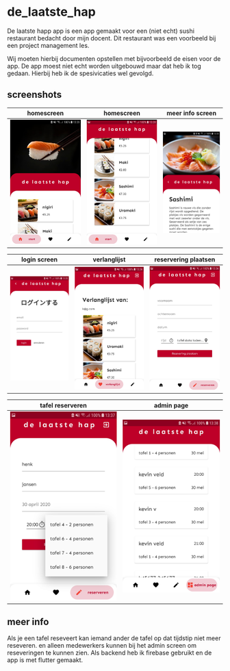 # de_laatste_hap
De laatste happ app is een app gemaakt voor een (niet echt) sushi restaurant bedacht door mijn docent.
Dit restaurant was een voorbeeld bij een project management les.

Wij moeten hierbij documenten opstellen met bijvoorbeeld de eisen voor de app.
De app moest niet echt worden uitgebouwd maar dat heb ik tog gedaan.
Hierbij heb ik de spesivicaties wel gevolgd.

## screenshots

homescreen | homescreen |meer info screen
:----------:|:---------:|:--------:|
![](https://github.com/kevinveld2001/de_laatste_hap/blob/master/screenshot/Screenshot_20200419-133515.jpg) | ![](https://github.com/kevinveld2001/de_laatste_hap/blob/master/screenshot/Screenshot_20200419-133524.jpg) | ![](https://github.com/kevinveld2001/de_laatste_hap/blob/master/screenshot/Screenshot_20200419-133531.jpg)

login screen | verlanglijst | reservering plaatsen
:--------:|:-------:|:------:
![](https://github.com/kevinveld2001/de_laatste_hap/blob/master/screenshot/Screenshot_20200419-133544.jpg?raw=true)|![](https://github.com/kevinveld2001/de_laatste_hap/blob/master/screenshot/Screenshot_20200419-133637.jpg?raw=true)|![](https://github.com/kevinveld2001/de_laatste_hap/blob/master/screenshot/Screenshot_20200419-133647.jpg?raw=true)

tafel reserveren | admin page
:-----:|:-----:
![](https://github.com/kevinveld2001/de_laatste_hap/blob/master/screenshot/Screenshot_20200419-133743.jpg?raw=true)|![](https://github.com/kevinveld2001/de_laatste_hap/blob/master/screenshot/Screenshot_20200419-133814.jpg?raw=true)

## meer info
Als je een tafel reseveert kan iemand ander de tafel op dat tijdstip niet meer reseveren. en alleen medewerkers kunnen bij het admin screen om reseveringen te kunnen zien.
Als backend heb ik firebase gebruikt en de app is met flutter gemaakt.


